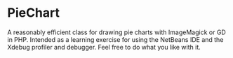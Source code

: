 PieChart
========

A reasonably efficient class for drawing pie charts with ImageMagick or GD in PHP. Intended as a learning exercise for using the NetBeans IDE and the Xdebug profiler and debugger. Feel free to do what you like with it.
